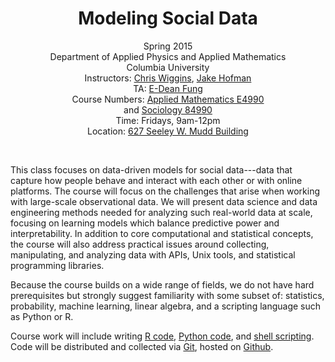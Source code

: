 <center>
<h1>Modeling Social Data</h1>

Spring 2015<br/>
Department of Applied Physics and Applied Mathematics<br/>
Columbia University<br/>
Instructors: <a href="http://www.columbia.edu/~chw2">Chris Wiggins</a>, <a href="http://jakehofman.com">Jake Hofman</a><br/>
TA: <a href="mailto:ef2486@columbia.edu">E-Dean Fung</a><br/>
Course Numbers:
<a href="http://www.columbia.edu/cu/bulletin/uwb/subj/APMA/E4990-20151-001/">Applied Mathematics E4990</a><br/> and <a href="http://www.columbia.edu/cu/bulletin/uwb/sel/SOCI_Spring2015.html">Sociology 84990</a><br/>
Time: Fridays, 9am-12pm<br/>
Location: <a href="http://undergrad.admissions.columbia.edu/content/mudd-hall">627 Seeley W. Mudd Building</a> <br/>
</center>
<br/>

This class focuses on data-driven models for social data---data that capture how people behave and interact with each other or with online platforms.  The course will focus on the challenges that arise when working with large-scale observational data.  We will present data science and data engineering methods needed for analyzing such real-world data at scale, focusing on learning models which balance predictive power and interpretability.  In addition to core computational and statistical concepts, the course will also address practical issues around collecting, manipulating, and analyzing data with APIs, Unix tools, and statistical programming libraries.

Because the course builds on a wide range of fields, we do not have hard prerequisites but strongly suggest familiarity with some subset of: statistics, probability, machine learning, linear algebra, and a scripting language such as Python or R.  

Course work will include writing 
  <a href="http://en.wikipedia.org/wiki/R_(programming_language)">R code</a>, 
  <a href="http://en.wikipedia.org/wiki/Python_(programming_language)">Python code</a>, and 
  <a href="http://en.wikipedia.org/wiki/Shell_script">shell scripting</a>.
Code will be distributed and collected via 
  <a href="http://en.wikipedia.org/wiki/Git_(software)">Git</a>, hosted on 
  <a href="http://en.wikipedia.org/wiki/GitHub">Github</a>.

<!--
For more information please follow [@CUSocialData]( https://twitter.com/CUSocialData ).
-->
